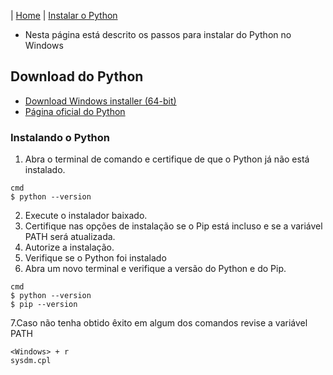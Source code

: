 |  [Home](README.md)  |  [Instalar o Python](doc/python.md)

*  Nesta página está descrito os passos para instalar do Python no Windows

## Download do Python
- [Download Windows installer (64-bit)](https://www.python.org/ftp/python/3.10.10/python-3.10.10-amd64.exe)
- [Página oficial do Python](https://www.python.org/)

### Instalando o Python
1. Abra o terminal de comando e certifique de que o Python já não está instalado.
```
cmd
$ python --version
```
2. Execute o instalador baixado.
3. Certifique nas opções de instalação se o Pip está incluso e se a variável PATH será atualizada.
4. Autorize a instalação.
5. Verifique se o Python foi instalado
6. Abra um novo terminal e verifique a versão do Python e do Pip.
```
cmd
$ python --version
$ pip --version
```
7.Caso não tenha obtido êxito em algum dos comandos revise a variável PATH
```
<Windows> + r
sysdm.cpl
```